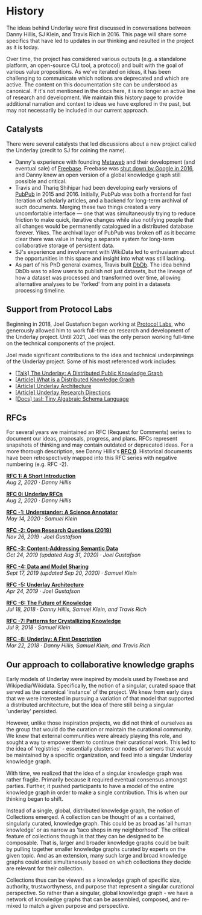 # History

The ideas behind Underlay were first discussed in conversations between Danny Hillis, SJ Klein, and Travis Rich in 2016. This page will share some specifics that have led to updates in our thinking and resulted in the project as it is today.

Over time, the project has considered various outputs (e.g. a standalone platform, an open-source CLI tool, a protocol) and built with the goal of various value propositions. As we've iterated on ideas, it has been challenging to communicate which notions are deprecated and which are active. The content on this documentation site can be understood as canonical. If it's not mentioned in the docs here, it is no longer an active line of research and development. We maintain this history page to provide additional narration and context to ideas we have explored in the past, but may not necessarily be included in our current approach.

## Catalysts
There were several catalysts that led discussions about a new project called the Underlay (credit to SJ for coining the name).

- Danny's experience with founding [Metaweb](https://en.wikipedia.org/wiki/Metaweb) and their development (and eventual sale) of [Freebase](https://en.wikipedia.org/wiki/Freebase_(database)). Freebase was [shut down by Google in 2016](https://groups.google.com/g/freebase-discuss/c/WEnyO8f7xOQ), and Danny knew an open version of a global knowledge graph still possible and critical.
- Travis and Thariq Shihipar had been developing early versions of [PubPub](https://www.pubpub.org) in 2015 and 2016. Initially, PubPub was both a frontend for fast iteration of scholarly articles, and a backend for long-term archival of such documents. Merging these two things created a very uncomfortable interface — one that was simultaneously trying to reduce friction to make quick, iterative changes while also notifying people that all changes would be permanently catalogued in a distributed database forever. Yikes. The archival layer of PubPub was broken off as it became clear there was value in having a separate system for long-term collaborative storage of persistent data.
- SJ's experience and involvement with WikiData led to enthusiasm about the opportunities in this space and insight into what was still lacking.
- As part of his PhD general exames, Travis built [DbDb](https://notes.knowledgefutures.org/pub/hevceylu). The idea behind DbDb was to allow users to publish not just datasets, but the lineage of how a dataset was processed and transformed over time, allowing alternative analyses to be 'forked' from any point in a datasets processing timeline.

## Support from Protocol Labs
Beginning in 2018, Joel Gustafson began working at [Protocol Labs](https://protocol.ai/), who generously allowed him to work full-time on research and development of the Underlay project. Until 2021, Joel was the only person working full-time on the technical components of the project.

Joel made significant contributions to the idea and technical underpinnings of the Underlay project. Some of his most referenced work includes:
- [[Talk] The Underlay: A Distributed Public Knowledge Graph](https://www.youtube.com/watch?v=QIZV1Y71F8A)
- [[Article] What is a Distributed Knowledge Graph](https://notes.knowledgefutures.org/pub/belji1gd)
- [[Article] Underlay Architecture](https://notes.knowledgefutures.org/pub/underlay-architecture)
- [[Article] Underlay Research Directions](https://notes.knowledgefutures.org/pub/underlay-research)
- [[Docs] tasl: Tiny Algabraic Schema Language](https://tasl.io/)

## RFCs
For several years we maintained an RFC (Request for Comments) series to document our ideas, proposals, progress, and plans. RFCs represent snapshots of thinking and may contain outdated or deprecated ideas. For a more thorough description, see Danny Hillis's [**RFC 0**](https://notes.knowledgefutures.org/pub/urfcs). Historical documents have been retrospectively mapped into this RFC series with negative numbering (e.g. RFC -2).

[**RFC 1: A Short Introduction**](https://notes.knowledgefutures.org/pub/underlay-short-intro)
<br/>*Aug 2, 2020 · Danny Hillis*

[**RFC 0: Underlay RFCs**](https://notes.knowledgefutures.org/pub/urfcs/release/1)
<br/>*Aug 2, 2020 · Danny Hillis*

[**RFC -1: Understander: A Science Annotator**](https://notes.knowledgefutures.org/pub/annotator/release/2)
<br/>*May 14, 2020 · Samuel Klein* 

[**RFC -2: Open Research Questions (2019)**](https://notes.knowledgefutures.org/pub/research-questions/release/1)
<br/>*Nov 26, 2019 · Joel Gustafson*

[**RFC -3: Content-Addressing Semantic Data**](https://notes.knowledgefutures.org/pub/ic0grz58/release/3) 
<br/>*Oct 24, 2019 (updated Aug 31, 2020) · Joel Gustafson*

[**RFC -4: Data and Model Sharing**](https://notes.knowledgefutures.org/pub/data-sharing-questions/release/16)
<br/>*Sept 17, 2019 (updated Sep 20, 2020) · Samuel Klein*

[**RFC -5: Underlay Architecture**](https://notes.knowledgefutures.org/pub/underlay-architecture/release/4)
<br/>*Apr 24, 2019 · Joel Gustafson*

[**RFC -6: The Future of Knowledge**](https://notes.knowledgefutures.org/pub/future/release/5)
<br/>*Jul 18, 2018 · Danny Hillis, Samuel Klein, and Travis Rich*

[**RFC -7: Patterns for Crystallizing Knowledge**](https://notes.knowledgefutures.org/pub/up/release/5)
<br/>*Jul 9, 2018 · Samuel Klein*

[**RFC -8: Underlay: A First Description**](https://notes.knowledgefutures.org/pub/h67iji6d/release/1)
<br/>*Mar 22, 2018 · Danny Hillis, Samuel Klein, and Travis Rich*

## Our approach to collaborative knowledge graphs
Early models of Underlay were inspired by models used by Freebase and Wikipedia/Wikidata. Specifically, the notion of a singular, curated space that served as the canonical 'instance' of the project. We knew from early days that we were interested in pursuing a variation of that model that supported a distributed architecture, but the idea of there still being a singular 'underlay' persisted. 

However, unlike those inspiration projects, we did not think of ourselves as the group that would do the curation or maintain the curational community. We knew that external communities were already playing this role, and sought a way to empower them to continue their curational work. This led to the idea of 'registries' - essentially clusters or nodes of servers that would be maintained by a specific organization, and feed into a singular Underlay knowledge graph. 

With time, we realized that the idea of a singular knowledge graph was rather fragile. Primarily because it required eventual consensus amongst parties. Further, it pushed participants to have a model of the entire knowledge graph in order to make a single contribution. This is when our thinking began to shift.

Instead of a single, global, distributed knowledge graph, the notion of Collections emerged. A collection can be thought of as a contained, singularly curated, knowledge graph. This could be as broad as 'all human knowledge' or as narrow as 'taco shops in my neighborhood'. The critical feature of collections though is that they can be designed to be composable. That is, larger and broader knowledge graphs could be built by pulling together smaller knowledge graphs curated by experts on the given topic. And as an extension, many such large and broad knowledge graphs could exist simultaneously based on which collections they decide are relevant for their collection. 

Collections thus can be viewed as a knowledge graph of specific size, authority, trustworthyness, and purpose that represent a singular curational perspective. So rather than a singular, global knowledge graph - we have a network of knowledge graphs that can be assembled, composed, and re-mixed to match a given purpose and perspective.
